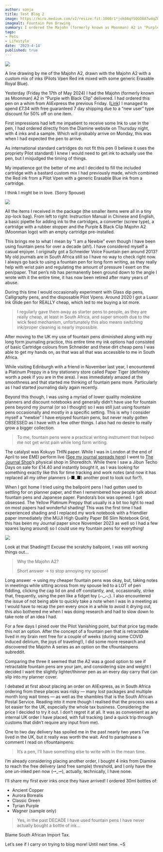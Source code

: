 ```yaml
---
author: sonja
title: Test Blog 2
image: https://miro.medium.com/v2/resize:fit:1000/1*jok0AqYSQGO8A7wdqZOp2Q.jpeg
imagealt: Fountain Pen Drawing
summary: I ordered the Majohn (formerly known as Moonman) A2 in "Purple with Black Clip". Here are my thoughts as a fountain pen newbie.
tags:
- Pets
- Lifestyle
date: '2023-4-14'
published: true
---
```


![](https://miro.medium.com/v2/resize:fit:1000/1*jok0AqYSQGO8A7wdqZOp2Q.jpeg)

A line drawing by me of the Majohn A2, drawn with the Majohn A2 with a custom mix of inks (Pilots Vpen Red ink mixed with some generic Erasable Royal Blue).

Yesterday (Friday the 17th of May 2024) I had the Majohn (formerly known as Moonman) A2 in “Purple with Black Clip” delivered. I had ordered this pen on a whim from AliExpress the previous Friday. ([Link](https://a.aliexpress.com/_EJssaiP)) I managed to spend £7.34 with free guaranteed 7 day shipping due to a “new user” type discount for 50% off on one item.

First impressions had left me impatient to receive some Ink to use in the pen, I had ordered directly from the Diamine website on Thursday night, with 4 inks and a sample. Which will probably arrive on Monday, this was when I had expected the pen to arrive.

As international standard cartridges do not fit this pen (I believe it uses the propriety Pilot standard) I knew I would need to get ink to actually use the pen, but I misjudged the timing of things.

My impatience got the better of me and I decided to fill the included cartridge with a bastard custom mix I had previously made, which combined the Red ink from a Pilot Vpen with a generic Erasable Blue ink from a cartridge.

I think I might be in love. (Sorry Spouse)

![](https://miro.medium.com/v2/resize:fit:700/1*qXmFedYiOiTd7odEvCp2QQ.jpeg)

All the items I received in the package (the smaller items were all in a tiny zip-lock bag). From left to right: Instruction Manual in Chinese and English, a basic pipette for adding ink to the cartridges, a converter (screw type), a cartridge with a rubber stopper and the Purple & Black Clip Majohn A2 (Moonman logo) with an empty cartridge pre-installed.

This brings me to what I mean by “I am a Newbie” even though I have been using fountain pens for over a decade (ah!). I have considered myself a casual enjoyer. I originally got a Schneider Voice Fountain pen around 2013? My old journals are in South Africa still so I have no way to check right now. I always go back to using a fountain pen for long form writing, as they really help with wrist pain and regulating the amount of pressure I exert on the pen/paper. That pen’s nib has permanently been ground down to the angle I wrote with it the entire time, it has now been retired after many years of abuse.

During this time I would occasionally experiment with Glass dip pens, Calligraphy pens, and the disposable Pilot Vpens. Around 2020 I got a Luxor Ink Glide pen for REALLY cheap, which led to me buying a lot more.

> I regularly gave them away as starter pens to people, as they are really cheap, at least in South Africa, and super smooth due to the wick feed mechanism, unfortunately this also means switching ink/proper cleaning is nearly impossible.

After moving to the UK my use of fountain pens diminished along with my long form journaling practice, this entire time my ink options had consisted of basic Cartridge colours from Schneider and these dirt cheap pens I was able to get my hands on, as that was all that was accessible to me in South Africa.

While visiting Edinburgh with a friend in November last year, I encountered a Platinum Preppy in a tiny stationery store called Paper Tiger (definitely worth a peek if you are in the area). I was immediately amazed at the smoothness and that started me thinking of fountain pens more. Particularly as I had started journaling daily again recently.

Beyond this though, I was using a myriad of lower quality moleskine planners and discount notebooks and generally didn’t have use for fountain pens beyond my journal (or so I thought) so I was still just using fountain pens occasionally and mostly in a specific setting. This is why I consider myself a “newbie” I have enjoyed fountain pens, but never really gotten OBSESSED as I have with a few other things. I also had no desire to really grow a bigger collection.

> To me, fountain pens were a practical writing instrument that helped me not get wrist pain while long form writing.

The catalyst was Kokuyo THIN paper. While I was in London at the end of April to see EMEI perform live ([See my journal spreads here](https://www.instagram.com/p/C6yZXLXIja_/?utm_source=ig_web_copy_link&igsh=MzRlODBiNWFlZA%3D%3D)) I went to [The Journal Shop](https://www.thejournalshop.com/)’s physical shop in Shoreditch. While there I saw a Jibun Techo Days on sale for £14.40 and instantly bought it, as I was looking for something exactly like this for time tracking and work notes (and now it has replaced all my other planners (⌐■_■) another post to look out for?).

When I got home I tried using the ballpoint pens I had gotten used to settling for on planner paper, and then I remembered how people talk about fountain pens and Japanese paper. Pandora’s box was opened. I got obsessed. The Yellow Platinum Preppy that usually is a bit too light to read on most papers had wonderful shading! This was the first time I had experienced shading and I replaced my work notebook with a friendlier paper immediately (the MUJI High Quality Paper B6 Slim Notebook Grid, this has been my Journal paper since November 2023 as well so I had a few spares laying around) so I could use my fountain pens for everything!

![](https://miro.medium.com/v2/resize:fit:700/1*K8KjroIJ5UUBjXcTBNn_eQ.jpeg)

Look at that Shading!!! Excuse the scratchy ballpoint, I was still working things out…

> Why the Majohn A2?
>
> Short answer → to stop annoying my spouse!

Long answer → using my cheaper fountain pens was okay, but, taking notes in meetings while sitting across from my spouse led to a LOT of pen fiddling, clicking the cap lid on and off constantly, and, occasionally, strike that, frequently, using the pen like a fidget toy (⌒_⌒;). I also encountered the issue of not being able to quickly take a note when I was in a meeting as I would have to recap the pen every once in a while to avoid it drying out, this also bothered me when I was doing research and had to slow down to take note of an idea I had.

For a few days I pined over the Pilot Vanishing point, but that price tag made this not an option. After the concept of a fountain pen that is retractable lived in my brain rent free for a couple of weeks (during some COVID induced delirium, the joys of traveling!), I did some more research and discovered the Majohn A series as an option on the r/fountainpens subreddit.

Comparing the three it seemed that the A2 was a good option to see if retractable fountain pens are your jam, and considering size and weight I decided I want the slightly lighter/thinner pen as an every day carry that can slip into my planner cover.

I debated at first about placing an order on AliExpress, as in South Africa ordering from these places was risky — many lost packages and multiple month long wait times — as well as the shambles that is the South African Postal Service. Reading into it more though I realised that the process was a lot easier for the UK, especially the whole tax business. Considering the price I decided to try it out. I don’t regret it at all. It was as convenient as any internal UK order I have placed, with full tracking (and a quick trip through customs that didn’t require any input from me).

One to two day delivery has spoiled me in the past nearly two years I’ve lived in the UK, but it really was worth the wait. And to paraphrase a comment I read on r/fountainpens:

> It’s a pen, I’ll have something else to write with in the mean time.

I’m already considering placing another order, I bought 4 inks from Diamine to reach the free delivery (and free sample) threshold, and I only have the one un-inked pen now (⇀_⇀), actually, technically, I have none.

I’ll share my first ever inks once they have arrived! I ordered 30ml bottles of:

- Ancient Copper
- Aurora Borealis
- Classic Green
- Tyrian Purple
- Wagner (sample only)

> Yes, in the past DECADE I have used fountain pens I have never actually bought a bottle of ink…

Blame South African Import Tax.

Let’s see if I carry on trying to blog more! Until next time. ~S
